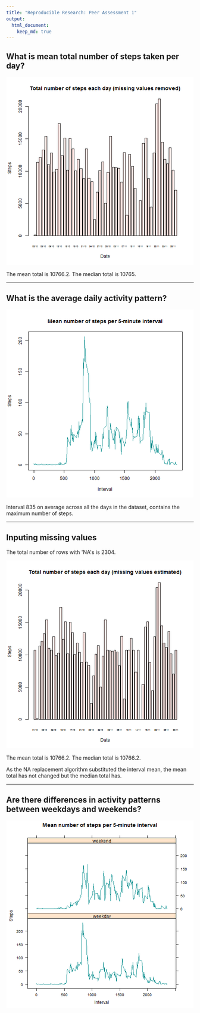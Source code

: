 ```yaml
---
title: "Reproducible Research: Peer Assessment 1"
output: 
  html_document:
    keep_md: true
---
```




## What is mean total number of steps taken per day?

![plot of chunk TotalStepsNoNA](figure/TotalStepsNoNA-1.png) 

The mean total is 10766.2.  The median total is 10765.

---

## What is the average daily activity pattern?

![plot of chunk DailyActivity](figure/DailyActivity-1.png) 

Interval 835 on average across all the days in the dataset, contains the maximum number of steps.

---

## Inputing missing values

The total number of rows with 'NA's is 2304.

![plot of chunk TotalStepsWithNA](figure/TotalStepsWithNA-1.png) 

The mean total is 10766.2.  The median total is 10766.2.

As the NA replacement algorithm substituted the interval mean, the mean total has not changed but the median total has.

---

## Are there differences in activity patterns between weekdays and weekends?

![plot of chunk WeeklyActivity](figure/WeeklyActivity-1.png) 




